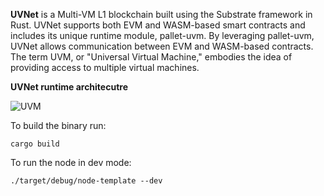  __UVNet__ is a Multi-VM L1 blockchain built using the Substrate framework in Rust. UVNet supports both EVM and WASM-based smart contracts and includes its unique runtime module, pallet-uvm. By leveraging pallet-uvm, UVNet allows communication between EVM and WASM-based contracts. The term UVM, or "Universal Virtual Machine," embodies the idea of providing access to multiple virtual machines.

 __UVNet runtime architecutre__

![UVM](https://github.com/LRUki/UVNet/assets/50264798/7f264e11-b288-4aeb-bb0b-ee8f725d4be2)


To build the binary run:
```
cargo build
```

To run the node in dev mode:
```
./target/debug/node-template --dev
```





